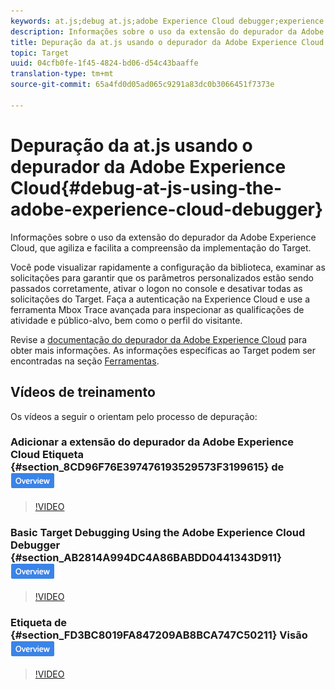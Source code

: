 ```yaml
---
keywords: at.js;debug at.js;adobe Experience Cloud debugger;experience cloud debugger;mbox trace;mbox highlight;debug;debugging
description: Informações sobre o uso da extensão do depurador da Adobe Experience Cloud, que agiliza e facilita a compreensão da implementação do Target.
title: Depuração da at.js usando o depurador da Adobe Experience Cloud
topic: Target
uuid: 04cfb0fe-1f45-4824-bd06-d54c43baaffe
translation-type: tm+mt
source-git-commit: 65a4fd0d05ad065c9291a83dc0b3066451f7373e

---
```



# Depuração da at.js usando o depurador da Adobe Experience Cloud{#debug-at-js-using-the-adobe-experience-cloud-debugger}

Informações sobre o uso da extensão do depurador da Adobe Experience Cloud, que agiliza e facilita a compreensão da implementação do Target.

Você pode visualizar rapidamente a configuração da biblioteca, examinar as solicitações para garantir que os parâmetros personalizados estão sendo passados corretamente, ativar o logon no console e desativar todas as solicitações do Target. Faça a autenticação na Experience Cloud e use a ferramenta Mbox Trace avançada para inspecionar as qualificações de atividade e público-alvo, bem como o perfil do visitante.

Revise a [documentação do depurador da Adobe Experience Cloud](https://docs.adobe.com/content/help/en/debugger/using/experience-cloud-debugger.html) para obter mais informações. As informações específicas ao Target podem ser encontradas na seção [Ferramentas](https://docs.adobe.com/content/help/en/debugger/using/tools.html).

## Vídeos de treinamento

Os vídeos a seguir o orientam pelo processo de depuração:

### Adicionar a extensão do depurador da Adobe Experience Cloud  Etiqueta {#section_8CD96F76E397476193529573F3199615} de ![visão geral](/help/assets/overview.png)

>[!VIDEO](https://video.tv.adobe.com/v/23114/)

### Basic Target Debugging Using the Adobe Experience Cloud Debugger {#section_AB2814A994DC4A86BABDD0441343D911} ![Overview badge](/help/assets/overview.png)

>[!VIDEO](https://video.tv.adobe.com/v/23115/)

### Etiqueta de {#section_FD3BC8019FA847209AB8BCA747C50211} Visão ![Geral do Rastreamento da Mbox](/help/assets/overview.png)

>[!VIDEO](https://video.tv.adobe.com/v/23113/)
